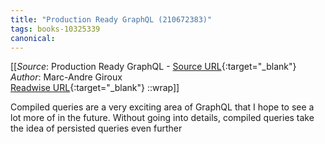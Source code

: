 ```yaml
---
title: "Production Ready GraphQL (210672383)"
tags: books-10325339
canonical: 
---
```


[[_Source_: Production Ready GraphQL - [Source URL](){:target="_blank"}<br>
_Author_: Marc-Andre Giroux<br>
[Readwise URL](https://readwise.io/open/210672383){:target="_blank"}
::wrap]]

Compiled queries are a very exciting area of GraphQL that I hope to see a lot more of in the future. Without going into details, compiled queries take the idea of persisted queries even further
